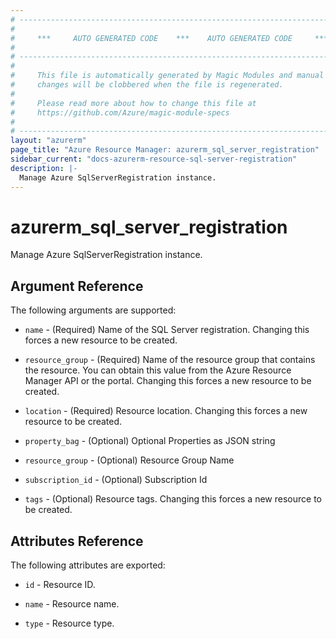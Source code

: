 ```yaml
---
# ----------------------------------------------------------------------------
#
#     ***     AUTO GENERATED CODE    ***    AUTO GENERATED CODE     ***
#
# ----------------------------------------------------------------------------
#
#     This file is automatically generated by Magic Modules and manual
#     changes will be clobbered when the file is regenerated.
#
#     Please read more about how to change this file at
#     https://github.com/Azure/magic-module-specs
#
# ----------------------------------------------------------------------------
layout: "azurerm"
page_title: "Azure Resource Manager: azurerm_sql_server_registration"
sidebar_current: "docs-azurerm-resource-sql-server-registration"
description: |-
  Manage Azure SqlServerRegistration instance.
---
```


# azurerm_sql_server_registration

Manage Azure SqlServerRegistration instance.


## Argument Reference

The following arguments are supported:

* `name` - (Required) Name of the SQL Server registration. Changing this forces a new resource to be created.

* `resource_group` - (Required) Name of the resource group that contains the resource. You can obtain this value from the Azure Resource Manager API or the portal. Changing this forces a new resource to be created.

* `location` - (Required) Resource location. Changing this forces a new resource to be created.

* `property_bag` - (Optional) Optional Properties as JSON string

* `resource_group` - (Optional) Resource Group Name

* `subscription_id` - (Optional) Subscription Id

* `tags` - (Optional) Resource tags. Changing this forces a new resource to be created.

## Attributes Reference

The following attributes are exported:

* `id` - Resource ID.

* `name` - Resource name.

* `type` - Resource type.
